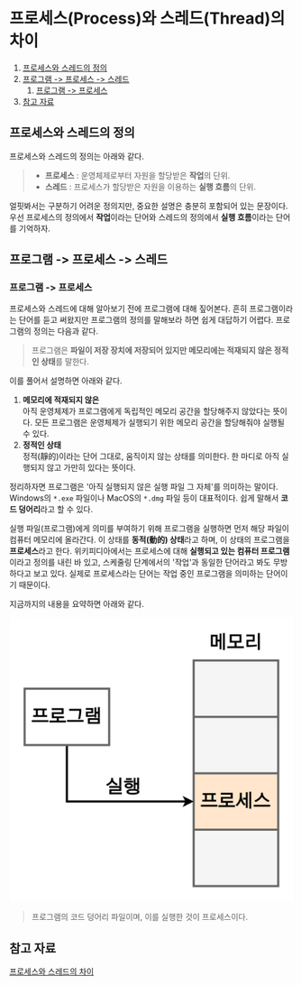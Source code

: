 # 프로세스(Process)와 스레드(Thread)의 차이

1. [프로세스와 스레드의 정의](#프로세스와-스레드의-정의)
2. [프로그램 -> 프로세스 -> 스레드](#프로그램-->-프로세스-->-스레드)
   1. [프로그램 -> 프로세스](#프로그램-→-프로세스)
3. [참고 자료](#참고-자료)

## 프로세스와 스레드의 정의

프로세스와 스레드의 정의는 아래와 같다.

> - **프로세스** : 운영체제로부터 자원을 할당받은 **작업**의 단위.
> - **스레드** : 프로세스가 할당받은 자원을 이용하는 **실행 흐름**의 단위.

얼핏봐서는 구분하기 어려운 정의지만, 중요한 설명은 충분히 포함되어 있는 문장이다. 우선 프로세스의 정의에서 **작업**이라는 단어와 스레드의 정의에서 **실행 흐름**이라는 단어를 기억하자.

## 프로그램 -> 프로세스 -> 스레드

### 프로그램 -> 프로세스

프로세스와 스레드에 대해 알아보기 전에 프로그램에 대해 짚어본다. 흔히 프로그램이라는 단어를 듣고 써왔지만 프로그램의 정의를 말해보라 하면 쉽게 대답하기 어렵다. 프로그램의 정의는 다음과 같다.

> 프로그램은 **파일이 저장 장치에 저장되어 있지만 메모리에는 적재되지 않은 정적인 상태**를 말한다.

이를 풀어서 설명하면 아래와 같다.

1. **메모리에 적재되지 않은**  
   아직 운영체제가 프로그램에게 독립적인 메모리 공간을 할당해주지 않았다는 뜻이다. 모든 프로그램은 운영체제가 실행되기 위한 메모리 공간을 할당해줘야 실행될 수 있다.
2. **정적인 상태**  
   정적(靜的)이라는 단어 그대로, 움직이지 않는 상태를 의미한다. 한 마디로 아직 실행되지 않고 가만히 있다는 뜻이다.

정리하자면 프로그램은 '아직 실행되지 않은 실행 파일 그 자체'를 의미하는 말이다. Windows의 `*.exe` 파일이나 MacOS의 `*.dmg` 파일 등이 대표적이다. 쉽게 말해서 **코드 덩어리**라고 할 수 있다.

실행 파일(프로그램)에게 의미를 부여하기 위해 프로그램을 실행하면 먼저 해당 파일이 컴퓨터 메모리에 올라간다. 이 상태를 **동적(動的) 상태**라고 하며, 이 상태의 프로그램을 **프로세스**라고 한다. 위키피디아에서는 프로세스에 대해 **실행되고 있는 컴퓨터 프로그램**이라고 정의를 내린 바 있고, 스케줄링 단계에서의 '작업'과 동일한 단어라고 봐도 무방하다고 보고 있다. 실제로 프로세스라는 단어는 작업 중인 프로그램을 의미하는 단어이기 때문이다.

지금까지의 내용을 요약하면 아래와 같다.

![from-program-to-process](./images/from-program-to-process.png)

> 프로그램의 코드 덩어리 파일이며, 이를 실행한 것이 프로세스이다.

## 참고 자료

[프로세스와 스레드의 차이](https://velog.io/@raejoonee/%ED%94%84%EB%A1%9C%EC%84%B8%EC%8A%A4%EC%99%80-%EC%8A%A4%EB%A0%88%EB%93%9C%EC%9D%98-%EC%B0%A8%EC%9D%B4)
